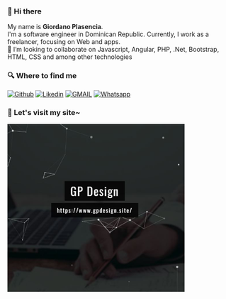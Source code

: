 ### 👋 Hi there

My name is <b>Giordano Plasencia</b>.<br/>
I'm a software engineer in Dominican Republic. Currently, I work as a freelancer, focusing on Web and apps.<br/>
💞️ I’m looking to collaborate on Javascript, Angular, PHP, .Net, Bootstrap, HTML, CSS and among other technologies

<h3>🔍 Where to find me</h3>
<p><a href="https://github.com/giordanoplas" target="_blank"><img alt="Github" src="https://img.shields.io/badge/GitHub-%2312100E.svg?&style=for-the-badge&logo=Github&logoColor=white" /></a> <a href="https://www.linkedin.com/in/giordano-plasencia-10040820/" target="_blank"><img alt="Likedin" src="https://img.shields.io/badge/Likedin-%2312100E.svg?&style=for-the-badge&logo=likedin&logoColor=white" /></a> <a href="mailto:gfidel05@gmail.com" target="_blank"><img alt="GMAIL" src="https://img.shields.io/badge/gmail-%231DA1F2.svg?&style=for-the-badge&logo=gmail&logoColor=white" /></a> <a href="https://wa.me/18297135750" target="_blank"><img alt="Whatsapp" src="https://img.shields.io/badge/whatsapp-%2729a4.svg?&style=for-the-badge&logo=whatsapp&logoColor=white" /></a></p>

### 👀 Let's visit my site~
<a href="https://gpdesign.site/" target="_blank"><img src="https://raw.githubusercontent.com/giordanoplas/giordanoplas/main/gpdesign.JPG" width="400"/></a>
